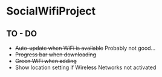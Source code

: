 SocialWifiProject
========
TO - DO
-------

- ~~Auto-update when WiFi is available~~ Probably not good...
- ~~Progress bar when downloading~~
- ~~Green WiFi when adding~~
- Show location setting if Wireless Networks not activated

